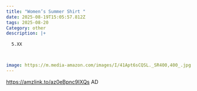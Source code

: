 ```yaml
---
title: "Women’s Summer Shirt "
date: 2025-08-19T15:05:57.812Z
tags: 2025-08-20
Category: other
description: |+
  
  5.XX



image: https://m.media-amazon.com/images/I/41Apt6sCQSL._SR400,400_.jpg
---
```

https://amzlink.to/az0eBpnc9IXQs   AD